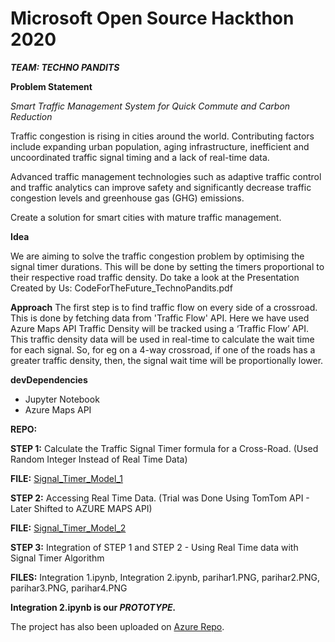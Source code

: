 # Microsoft Open Source Hackthon 2020


***TEAM: TECHNO PANDITS***

**Problem Statement**

*Smart Traffic Management System for Quick Commute and Carbon Reduction*

Traffic congestion is rising in cities around the world. Contributing factors include expanding urban population, aging infrastructure, inefficient and uncoordinated traffic signal timing and a lack of real-time data.

Advanced traffic management technologies such as adaptive traffic control and traffic analytics can improve safety and significantly decrease traffic congestion levels and greenhouse gas (GHG) emissions.

Create a solution for smart cities with mature traffic management.





**Idea**

We are aiming to solve the traffic congestion problem by optimising the signal timer durations. This will be done by setting the timers proportional to their respective road traffic density. 
Do take a look at the Presentation Created by Us: CodeForTheFuture_TechnoPandits.pdf




**Approach**
The first step is to find traffic flow on every side of a crossroad. This is done by fetching data from 'Traffic Flow' API. Here we have used Azure Maps API
Traffic Density will be tracked using a ‘Traffic Flow’ API. This traffic density data will be used in real-time to calculate the wait time for each signal. So, for eg on a 4-way crossroad, if one of the roads has a greater traffic density, then, the signal wait time will be proportionally lower. 


**devDependencies**
* Jupyter Notebook
* Azure Maps API


**REPO:**

**STEP 1:** Calculate the Traffic Signal Timer formula for a Cross-Road. (Used Random Integer Instead of Real Time Data)

**FILE:**  [Signal_Timer_Model_1](Signal_Timer_Model_1.ipynb)


**STEP 2:** Accessing Real Time Data. (Trial was Done Using TomTom API - Later Shifted to AZURE MAPS API)

**FILE:** [Signal_Timer_Model_2](Signal_Timer_Model_2.ipynb)


**STEP 3:** Integration of STEP 1 and STEP 2 - Using Real Time data with Signal Timer Algorithm

**FILES:** Integration 1.ipynb, Integration 2.ipynb, parihar1.PNG, parihar2.PNG, parihar3.PNG, parihar4.PNG


**Integration 2.ipynb is our _PROTOTYPE._**

The project has also been uploaded on [Azure Repo](https://notebooks.azure.com/sgumredkar/projects/microsoft-code-for-future).

